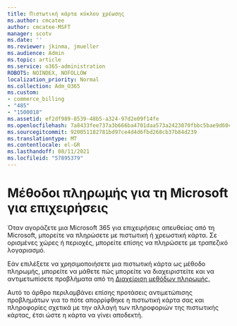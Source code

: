 ```yaml
---
title: Πιστωτική κάρτα κύκλου χρέωσης
ms.author: cmcatee
author: cmcatee-MSFT
manager: scotv
ms.date: ''
ms.reviewer: jkinma, jmueller
ms.audience: Admin
ms.topic: article
ms.service: o365-administration
ROBOTS: NOINDEX, NOFOLLOW
localization_priority: Normal
ms.collection: Adm_O365
ms.custom:
- commerce_billing
- "485"
- "1500018"
ms.assetid: ef2df989-8539-48b5-a324-97d2e09f14fe
ms.openlocfilehash: 7a8433fee737a3b666ba4701daa573a2423870fbbc5bae9d60ca7e5df226b843
ms.sourcegitcommit: 920051182781bd97ce4d4d6fbd268cb37b84d239
ms.translationtype: MT
ms.contentlocale: el-GR
ms.lasthandoff: 08/11/2021
ms.locfileid: "57895379"
---
```

# <a name="payment-methods-for-microsoft-for-business"></a>Μέθοδοι πληρωμής για τη Microsoft για επιχειρήσεις

Όταν αγοράζετε μια Microsoft 365 για επιχειρήσεις απευθείας από τη Microsoft, μπορείτε να πληρώσετε με πιστωτική ή χρεωστική κάρτα. Σε ορισμένες χώρες ή περιοχές, μπορείτε επίσης να πληρώσετε με τραπεζικό λογαριασμό.
  
Εάν επιλέξετε να χρησιμοποιήσετε μια πιστωτική κάρτα ως μέθοδο πληρωμής, μπορείτε να μάθετε πώς μπορείτε να διαχειριστείτε και να αντιμετωπίσετε προβλήματα από τη [Διαχείριση μεθόδων πληρωμής.](https://docs.microsoft.com/microsoft-365/commerce/billing-and-payments/manage-payment-methods)
  
Αυτό το άρθρο περιλαμβάνει επίσης προτάσεις αντιμετώπισης προβλημάτων για το πότε απορρίφθηκε η πιστωτική κάρτα σας και πληροφορίες σχετικά με την αλλαγή των πληροφοριών της πιστωτικής κάρτας, έτσι ώστε η κάρτα να γίνει αποδεκτή.